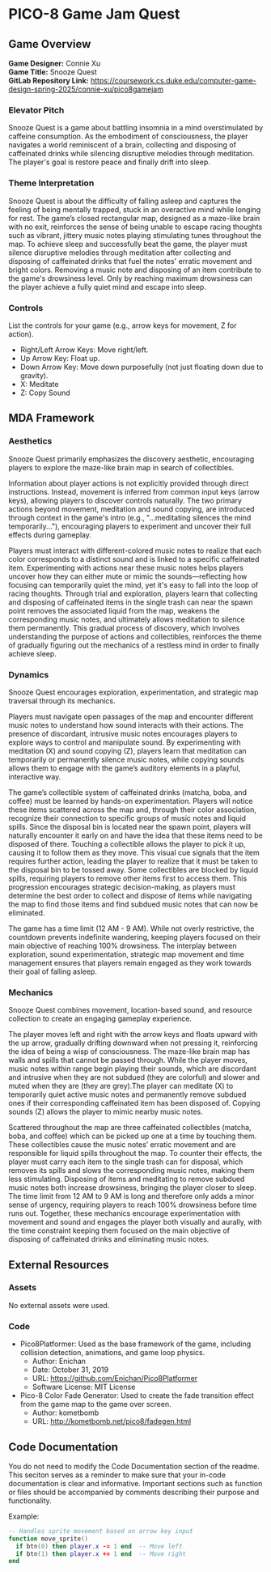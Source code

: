 # PICO-8 Game Jam Quest


## Game Overview
**Game Designer:** Connie Xu\
**Game Title:** Snooze Quest\
**GitLab Repository Link:** https://coursework.cs.duke.edu/computer-game-design-spring-2025/connie-xu/pico8gamejam

### Elevator Pitch
Snooze Quest is a game about battling insomnia in a mind overstimulated by caffeine consumption. As the embodiment of consciousness, the player navigates a world reminiscent of a brain, collecting and disposing of caffeinated drinks while silencing disruptive melodies through meditation. The player's goal is restore peace and finally drift into sleep.

### Theme Interpretation
Snooze Quest is about the difficulty of falling asleep and captures the feeling of being mentally trapped, stuck in an overactive mind while longing for rest. The game’s closed rectangular map, designed as a maze-like brain with no exit, reinforces the sense of being unable to escape racing thoughts such as vibrant, jittery music notes playing stimulating tunes throughout the map. To achieve sleep and successfully beat the game, the player must silence disruptive melodies through meditation after collecting and disposing of caffeinated drinks that fuel the notes' erratic movement and bright colors. Removing a music note and disposing of an item contribute to the game's drowsiness level. Only by reaching maximum drowsiness can the player achieve a fully quiet mind and escape into sleep. 

### Controls
List the controls for your game (e.g., arrow keys for movement, Z for action).

- Right/Left Arrow Keys: Move right/left.
- Up Arrow Key: Float up.
- Down Arrow Key:  Move down purposefully (not just floating down due to gravity).
- X: Meditate
- Z: Copy Sound

## MDA Framework

### Aesthetics
Snooze Quest primarily emphasizes the discovery aesthetic, encouraging players to explore the maze-like brain map in search of collectibles. 

Information about player actions is not explicitly provided through direct instructions. Instead, movement is inferred from common input keys (arrow keys), allowing players to discover controls naturally. The two primary actions beyond movement, meditation and sound copying, are introduced through context in the game's intro (e.g., "...meditating silences the mind temporarily..."), encouraging players to experiment and uncover their full effects during gameplay. 

Players must interact with different-colored music notes to realize that each color corresponds to a distinct sound and is linked to a specific caffeinated item. Experimenting with actions near these music notes helps players uncover how they can either mute or mimic the sounds—reflecting how focusing can temporarily quiet the mind, yet it's easy to fall into the loop of racing thoughts. Through trial and exploration, players learn that collecting and disposing of caffeinated items in the single trash can near the spawn point removes the associated liquid from the map, weakens the corresponding music notes, and ultimately allows meditation to silence them permanently. This gradual process of discovery, which involves understanding the purpose of actions and collectibles, reinforces the theme of gradually figuring out the mechanics of a restless mind in order to finally achieve sleep.

### Dynamics
Snooze Quest encourages exploration, experimentation, and strategic map traversal through its mechanics.

Players must navigate open passages of the map and encounter different music notes to understand how sound interacts with their actions. The presence of discordant, intrusive music notes encourages players to explore ways to control and manipulate sound. By experimenting with meditation (X) and sound copying (Z), players learn that meditation can temporarily or permanently silence music notes, while copying sounds allows them to engage with the game’s auditory elements in a playful, interactive way.

The game’s collectible system of caffeinated drinks (matcha, boba, and coffee) must be learned by hands-on experimentation. Players will notice these items scattered across the map and, through their color association, recognize their connection to specific groups of music notes and liquid spills. Since the disposal bin is located near the spawn point, players will naturally encounter it early on and have the idea that these items need to be disposed of there. Touching a collectible allows the player to pick it up, causing it to follow them as they move. This visual cue signals that the item requires further action, leading the player to realize that it must be taken to the disposal bin to be tossed away. Some collectibles are blocked by liquid spills, requiring players to remove other items first to access them. This progression encourages strategic decision-making, as players must determine the best order to collect and dispose of items while navigating the map to find those items and find subdued music notes that can now be eliminated.

The game has a time limit (12 AM - 9 AM). While not overly restrictive, the countdown prevents indefinite wandering, keeping players focused on their main objective of reaching 100% drowsiness. The interplay between exploration, sound experimentation, strategic map movement and time management ensures that players remain engaged as they work towards their goal of falling asleep.

### Mechanics
Snooze Quest combines movement, location-based sound, and resource collection to create an engaging gameplay experience. 

The player moves left and right with the arrow keys and floats upward with the up arrow, gradually drifting downward when not pressing it, reinforcing the idea of being a wisp of consciousness. The maze-like brain map has walls and spills that cannot be passed through. While the player moves, music notes within range begin playing their sounds, which are discordant and intrusive when they are not subdued (they are colorful) and slower and muted when they are (they are grey).The player can meditate (X) to temporarily quiet active music notes and permanently remove subdued ones if their corresponding caffeinated item has been disposed of. Copying sounds (Z) allows the player to mimic nearby music notes.

Scattered throughout the map are three caffeinated collectibles (matcha, boba, and coffee) which can be picked up one at a time by touching them. These collectibles cause the music notes’ erratic movement and are responsible for liquid spills throughout the map. To counter their effects, the player must carry each item to the single trash can for disposal, which removes its spills and slows the corresponding music notes, making them less stimulating. Disposing of items and meditating to remove subdued music notes both increase drowsiness, bringing the player closer to sleep. The time limit from 12 AM to 9 AM is long and therefore only adds a minor sense of urgency, requiring players to reach 100% drowsiness before time runs out. Together, these mechanics encourage experimentation with movement and sound and engages the player both visually and aurally, with the time constraint keeping them focused on the main objective of disposing of caffeinated drinks and eliminating music notes.

## External Resources

### Assets
No external assets were used.

### Code
- Pico8Platformer: Used as the base framework of the game, including collision detection, animations, and game loop physics. 
  - Author: Enichan
  - Date: October 31, 2019
  - URL: https://github.com/Enichan/Pico8Platformer
  - Software License: MIT License
- Pico-8 Color Fade Generator: Used to create the fade transition effect from the game map to the game over screen. 
  - Author: kometbomb
  - URL: http://kometbomb.net/pico8/fadegen.html


## Code Documentation
You do not need to modify the Code Documentation section of the readme. This seciton serves as a reminder to make sure that your in-code documentation is clear and informative. Important sections such as function or files should be accompanied by comments describing their purpose and functionality.  

Example:  
```lua
-- Handles sprite movement based on arrow key input
function move_sprite()
  if btn(0) then player.x -= 1 end  -- Move left
  if btn(1) then player.x += 1 end  -- Move right
end